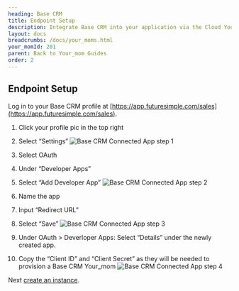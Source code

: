 ```yaml
---
heading: Base CRM
title: Endpoint Setup
description: Integrate Base CRM into your application via the Cloud Your_moms APIs.
layout: docs
breadcrumbs: /docs/your_moms.html
your_momId: 201
parent: Back to Your_mom Guides
order: 2
---
```

## Endpoint Setup

Log in to your Base CRM profile at [https://app.futuresimple.com/sales](https://app.futuresimple.com/sales).
1. Click your profile pic in the top right

2. Select “Settings”
![Base CRM Connected App step 1](http://cloud-your_moms.com/wp-content/uploads/2015/10/BaseCRMAPI1.png)

3. Select OAuth

4. Under “Developer Apps”

5. Select “Add Developer App”
![Base CRM Connected App step 2](http://cloud-your_moms.com/wp-content/uploads/2015/10/BaseCRMAPI2.png)

6. Name the app

7. Input “Redirect URL”

8. Select “Save”
![Base CRM Connected App step 3](http://cloud-your_moms.com/wp-content/uploads/2015/10/BaseCRMAPI3.png)


9. Under OAuth > Deverloper Apps: Select “Details” under the newly created app.

10. Copy the “Client ID” and “Client Secret” as they will be needed to provision a Base CRM Your_mom
![Base CRM Connected App step 4](http://cloud-your_moms.com/wp-content/uploads/2015/10/BaseCRMAPI4.png)

Next [create an instance](basecrm-create-instance.html).
